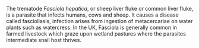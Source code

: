 [//]: # (Created by ./bin/manage_files.pl from ./species/Fasciola_hepatica/Fasciola_hepatica.about.html on Thu Jun 11 13:44:10 2020)
The trematode _Fasciola hepatica_, or sheep liver fluke or common liver fluke, is a parasite that infects humans, cows and sheep. It causes a disease called fascioliasis, infection arises from ingestion of metacercariae on water plants such as watercress. In the UK, Fasciola is generally common in farmed livestock which graze upon wetland pastures where the parasites intermediate snail host thrives.
